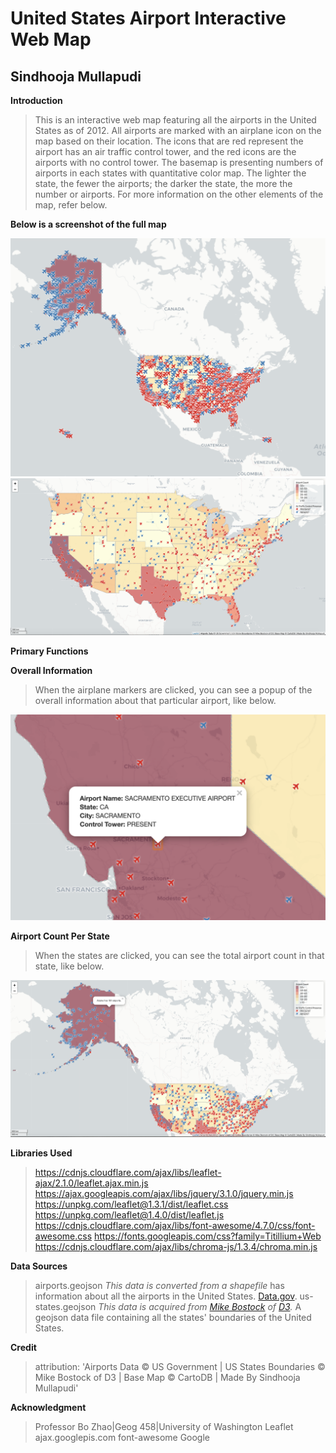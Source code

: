 # United States Airport Interactive Web Map
## Sindhooja Mullapudi

**Introduction**
>This is an interactive web map featuring all the airports in the United States as of 2012. All airports are marked with an airplane icon on the map based on their location. The icons that are red represent the airport has an air traffic control tower, and the red icons are the airports with no control tower. The basemap is presenting numbers of airports in each states with quantitative color map. The lighter the state, the fewer the airports; the darker the state, the more the number or airports. For more information on the other elements of the map, refer below. 

**Below is a screenshot of the full map**

![](img/full.png)
![](img/zoom.png)

**Primary Functions**

****Overall Information****
>When the airplane markers are clicked, you can see a popup of the overall information about that particular airport, like below. 

![](img/MarkerPopup.png)
 
****Airport Count Per State****
>When the states are clicked, you can see the total airport count in that state, like below. 

![](img/Countpopup.png)

**Libraries Used**
>https://cdnjs.cloudflare.com/ajax/libs/leaflet-ajax/2.1.0/leaflet.ajax.min.js
>https://ajax.googleapis.com/ajax/libs/jquery/3.1.0/jquery.min.js
>https://unpkg.com/leaflet@1.3.1/dist/leaflet.css
>https://unpkg.com/leaflet@1.4.0/dist/leaflet.js
>https://cdnjs.cloudflare.com/ajax/libs/font-awesome/4.7.0/css/font-awesome.css
>https://fonts.googleapis.com/css?family=Titillium+Web
>https://cdnjs.cloudflare.com/ajax/libs/chroma-js/1.3.4/chroma.min.js

**Data Sources**
>airports.geojson _This data is converted from a shapefile_ has information about all the airports in the United States. 
[Data.gov](https://catalog.data.gov/dataset/usgs-small-scale-dataset-airports-of-the-united-states-201207-shapefile).
>us-states.geojson _This data is acquired from [Mike Bostock](https://bost.ocks.org/mike/) of [D3](https://d3js.org/)._ A geojson data file containing all the states' boundaries of the United States.

**Credit**
>attribution: 'Airports Data &copy; US Government | US States Boundaries &copy; Mike Bostock of D3 | Base Map &copy; CartoDB | Made By Sindhooja Mullapudi'


**Acknowledgment**
>Professor Bo Zhao|Geog 458|University of Washington
>Leaflet
>ajax.googlepis.com
>font-awesome
>Google
